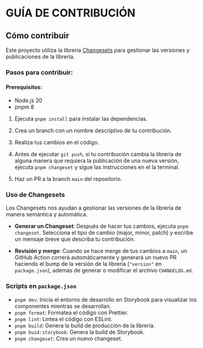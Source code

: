 # GUÍA DE CONTRIBUCIÓN

## Cómo contribuir

Este proyecto utiliza la librería [Changesets](https://github.com/changesets/changesets/tree/main) para gestionar las versiones y publicaciones de la librería.

### Pasos para contribuir:

#### Prerequisitos:

- Node.js 20
- pnpm 8

1. Ejecuta `pnpm install` para instalar las dependencias.

2. Crea un branch con un nombre descriptivo de tu contribución.

3. Realiza tus cambios en el código.

4. Antes de ejecutar `git push`, si tu contribución cambia la librería de alguna manera que requiera la publicación de una nueva versión, ejecuta `pnpm changeset` y sigue las instrucciones en el la terminal.

5. Haz un PR a la branch `main` del repositorio.

### Uso de Changesets

Los Changesets nos ayudan a gestionar las versiones de la librería de manera semántica y automática.

- **Generar un Changeset**: Después de hacer tus cambios, ejecuta `pnpm changeset`. Selecciona el tipo de cambio (major, minor, patch) y escribe un mensaje breve que describa tu contribución.

- **Revisión y merge**: Cuando se hace merge de tus cambios a `main`, un GitHub Action correrá automáticamente y generará un nuevo PR haciendo el bump de la versión de la librería (`"version"` en `package.json`), además de generar o modificar el archivo `CHANGELOG.md`.

### Scripts en `package.json`

- `pnpm dev`: Inicia el entorno de desarrollo en Storybook para visualizar los componentes mientras se desarrollan.
- `pnpm format`: Formatea el código con Prettier.
- `pnpm lint`: Lintea el código con ESLint.
- `pnpm build`: Genera la build de producción de la librería.
- `pnpm buid:storybook`: Genera la build de Storybook.
- `pnpm changeset`: Crea un nuevo changeset.

